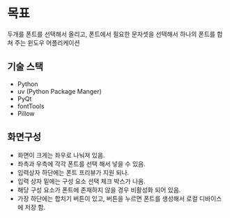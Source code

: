 # 목표
두개를 폰트를 선택해서 올리고, 폰트에서 필요한 문자셋을 선택해서 하나의 폰트를 합쳐 주는 윈도우 어플리케이션

## 기술 스택
- Python
- uv (Python Package Manger)
- PyQt
- fontTools
- Pillow

## 화면구성
- 화면이 크게는 좌우로 나눠져 있음.
- 좌측과 우측에 각각 폰트를 선택 해서 넣을 수 있음.
- 입력상자 하단에는 폰트 프리뷰가 지원 되나.
- 입력 상자 밑에는 구성 요소 선택 체크 박스가 나옴.
- 해당 구성 요소가 폰트에 존재하지 않을 경우 비활성화 되어 있음.
- 가장 하단에는 합치기 버튼이 있고, 버튼을 누르면 폰트를 생성해서 로컬 디바이스에 저장 함.